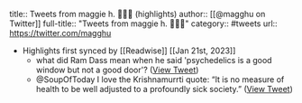 title:: Tweets from maggie h. 🤷🏻‍♀️ (highlights)
author:: [[@magghu on Twitter]]
full-title:: "Tweets from maggie h. 🤷🏻‍♀️"
category:: #tweets
url:: https://twitter.com/magghu

- Highlights first synced by [[Readwise]] [[Jan 21st, 2023]]
	- what did Ram Dass mean when he said 'psychedelics is a good window but not a good door'? ([View Tweet](https://twitter.com/magghu/status/1616268231240556546))
	- @SoupOfToday I love the Krishnamurrti quote:  “It is no measure of health to be well adjusted to a profoundly sick society.” ([View Tweet](https://twitter.com/magghu/status/1615128795891240960))